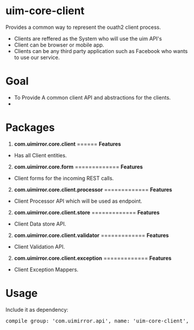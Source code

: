 **uim-core-client**
============
Provides a common way to represent the ouath2 client process.

- Clients are reffered as the System who will use the uim API's
- Client can be browser or mobile app.
- Clients can be any third party application such as Facebook who wants to use our service.


**Goal**
=============
- To Provide A common client API and abstractions for the clients.
-

**Packages**
=====
1. **com.uimirror.core.client**
======
**Features**
- Has all Client entities. 

2. **com.uimirror.core.form**
=============
**Features**
- Client forms for the incoming REST calls.

2. **com.uimirror.core.client.processor**
=============
**Features**
- Client Processor API which will be used as endpoint.

2. **com.uimirror.core.client.store**
=============
**Features**
- Client Data store API.

2. **com.uimirror.core.client.validator**
=============
**Features**
- Client Validation API.

2. **com.uimirror.core.client.exception**
=============
**Features**
- Client Exception Mappers.

**Usage**
===================
Include it as dependency:
<pre>
compile group: 'com.uimirror.api', name: 'uim-core-client', version: '1.0'
</pre> 
 





